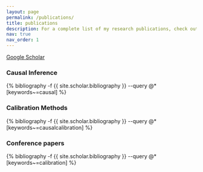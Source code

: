 ```yaml
---
layout: page
permalink: /publications/
title: publications
description: For a complete list of my research publications, check out my Google Scholar profile.
nav: true
nav_order: 1
---
```


[Google Scholar](https://scholar.google.com/citations?user=0bwP0i4AAAAJ&hl=en)

<div class="publications">

### Causal Inference
{% bibliography -f {{ site.scholar.bibliography }} --query @*[keywords~=causal] %}

### Calibration Methods
{% bibliography -f {{ site.scholar.bibliography }} --query @*[keywords~=causalcalibration] %}

### Conference papers
{% bibliography -f {{ site.scholar.bibliography }} --query @*[keywords~=calibration] %}



</div>
